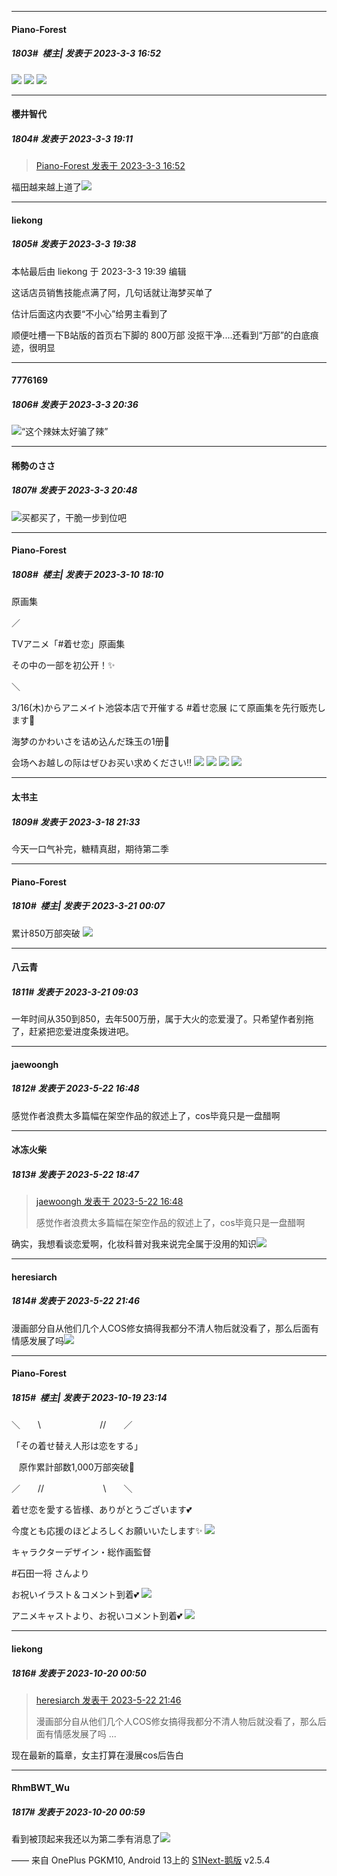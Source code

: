 
*****

####  Piano-Forest  
##### 1803#         楼主| 发表于 2023-3-3 16:52

<img src="https://p.sda1.dev/10/effc7c3a104e29dae14430397d89ff84/20230303_165023.jpg" referrerpolicy="no-referrer">
<img src="https://p.sda1.dev/10/a869463b7a10b78ea301d0b000b758f0/20230303_165019.jpg" referrerpolicy="no-referrer">
<img src="https://p.sda1.dev/10/cdb929a142182811e78a373f4158a6cb/20230303_165009.jpg" referrerpolicy="no-referrer">


*****

####  櫻井智代  
##### 1804#       发表于 2023-3-3 19:11

<blockquote><a href="httphttps://bbs.saraba1st.com/2b/forum.php?mod=redirect&amp;goto=findpost&amp;pid=59953366&amp;ptid=1998862" target="_blank">Piano-Forest 发表于 2023-3-3 16:52</a></blockquote>
福田越来越上道了<img src="https://static.saraba1st.com/image/smiley/face2017/075.png" referrerpolicy="no-referrer">


*****

####  liekong  
##### 1805#       发表于 2023-3-3 19:38

 本帖最后由 liekong 于 2023-3-3 19:39 编辑 

这话店员销售技能点满了阿，几句话就让海梦买单了

估计后面这内衣要“不小心”给男主看到了

顺便吐槽一下B站版的首页右下脚的 800万部 没抠干净....还看到“万部”的白底痕迹，很明显


*****

####  7776169  
##### 1806#       发表于 2023-3-3 20:36

<img src="https://static.saraba1st.com/image/smiley/face2017/067.png" referrerpolicy="no-referrer">“这个辣妹太好骗了辣”


*****

####  稀勢のささ  
##### 1807#       发表于 2023-3-3 20:48

<img src="https://static.saraba1st.com/image/smiley/face2017/067.png" referrerpolicy="no-referrer">买都买了，干脆一步到位吧

*****

####  Piano-Forest  
##### 1808#         楼主| 发表于 2023-3-10 18:10

原画集

／

TVアニメ「#着せ恋」原画集

その中の一部を初公开！✨

＼

3/16(木)からアニメイト池袋本店で开催する #着せ恋展 にて原画集を先行贩売します🌟

海梦のかわいさを诘め込んだ珠玉の1册💖

会场へお越しの际はぜひお买い求めください‼️
<img src="https://p.sda1.dev/10/a5dbf30192a8787d62979c1e04837a7a/20230310_180810.jpg" referrerpolicy="no-referrer">
<img src="https://p.sda1.dev/10/3c4993e34181ea62ebe689546fcd28e8/20230310_180812.jpg" referrerpolicy="no-referrer">
<img src="https://p.sda1.dev/10/ebc09387e92f803ffe5034e09bbc5a34/20230310_180813.jpg" referrerpolicy="no-referrer">
<img src="https://p.sda1.dev/10/50c7250ed90136aff6657c6931f882e1/20230310_180815.jpg" referrerpolicy="no-referrer">

*****

####  太书主  
##### 1809#       发表于 2023-3-18 21:33

今天一口气补完，糖精真甜，期待第二季


*****

####  Piano-Forest  
##### 1810#         楼主| 发表于 2023-3-21 00:07

累计850万部突破
<img src="https://p.sda1.dev/10/588b8582d237be04cf40da2ae82f9f5c/20230321_000634.jpg" referrerpolicy="no-referrer">


*****

####  八云青  
##### 1811#       发表于 2023-3-21 09:03

一年时间从350到850，去年500万册，属于大火的恋爱漫了。只希望作者别拖了，赶紧把恋爱进度条拨进吧。

*****

####  jaewoongh  
##### 1812#       发表于 2023-5-22 16:48

感觉作者浪费太多篇幅在架空作品的叙述上了，cos毕竟只是一盘醋啊


*****

####  冰冻火柴  
##### 1813#       发表于 2023-5-22 18:47

<blockquote><a href="httphttps://bbs.saraba1st.com/2b/forum.php?mod=redirect&amp;goto=findpost&amp;pid=60947124&amp;ptid=1998862" target="_blank">jaewoongh 发表于 2023-5-22 16:48</a>

感觉作者浪费太多篇幅在架空作品的叙述上了，cos毕竟只是一盘醋啊</blockquote>
确实，我想看谈恋爱啊，化妆科普对我来说完全属于没用的知识<img src="https://static.saraba1st.com/image/smiley/face2017/068.png" referrerpolicy="no-referrer">


*****

####  heresiarch  
##### 1814#       发表于 2023-5-22 21:46

漫画部分自从他们几个人COS修女搞得我都分不清人物后就没看了，那么后面有情感发展了吗<img src="https://static.saraba1st.com/image/smiley/face2017/037.png" referrerpolicy="no-referrer">

*****

####  Piano-Forest  
##### 1815#         楼主| 发表于 2023-10-19 23:14

＼　　\\　　　　　　⠀//　　／

「その着せ替え人形は恋をする」

   原作累計部数1,000万部突破🎊

 ／　　//　　　⠀　　 ⠀\\　　＼

着せ恋を愛する皆様、ありがとうございます💕

今度とも応援のほどよろしくお願いいたします✨
<img src="https://p.sda1.dev/13/06c0006a19a8008344b84dc2c2ac44be/20231019_230751.jpg" referrerpolicy="no-referrer">

キャラクターデザイン・総作画監督

#石田一将 さんより

お祝いイラスト＆コメント到着💕
<img src="https://p.sda1.dev/13/a49b0c6a27409d728c07cbc2169204f1/20231019_230801.jpg" referrerpolicy="no-referrer">

アニメキャストより、お祝いコメント到着💕
<img src="https://p.sda1.dev/13/bfa47f191a8d324556c4b7360b8d62d0/20231019_230806.jpg" referrerpolicy="no-referrer">


*****

####  liekong  
##### 1816#       发表于 2023-10-20 00:50

<blockquote><a href="httphttps://bbs.saraba1st.com/2b/forum.php?mod=redirect&amp;goto=findpost&amp;pid=60950801&amp;ptid=1998862" target="_blank">heresiarch 发表于 2023-5-22 21:46</a>

漫画部分自从他们几个人COS修女搞得我都分不清人物后就没看了，那么后面有情感发展了吗 ...</blockquote>
现在最新的篇章，女主打算在漫展cos后告白


*****

####  RhmBWT_Wu  
##### 1817#       发表于 2023-10-20 00:59

看到被顶起来我还以为第二季有消息了<img src="https://static.saraba1st.com/image/smiley/face2017/009.gif" referrerpolicy="no-referrer">

—— 来自 OnePlus PGKM10, Android 13上的 [S1Next-鹅版](https://github.com/ykrank/S1-Next/releases) v2.5.4

